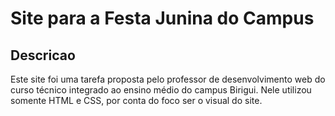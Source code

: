 # Site para a Festa Junina do Campus

## Descricao
Este site foi uma tarefa proposta pelo professor de desenvolvimento web do curso técnico integrado ao ensino médio do campus Birigui.
Nele utilizou somente HTML e CSS, por conta do foco ser o visual do site.
